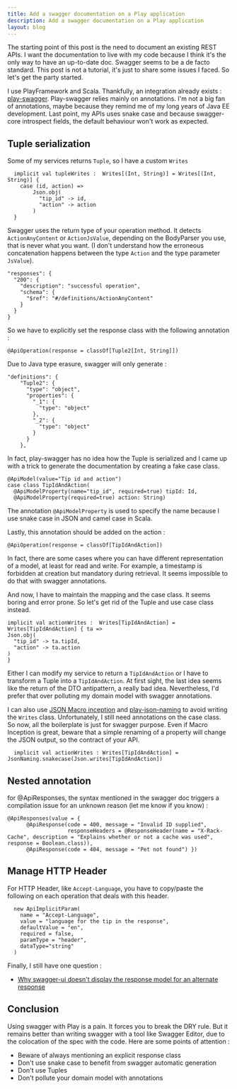 ```yaml
---
title: Add a swagger documentation on a Play application
description: Add a swagger documentation on a Play application
layout: blog
---
```

The starting point of this post is the need to document an existing REST APIs. I want the
documentation to live with my code because I think it's the only way to have an up-to-date doc.
Swagger seems to be a de facto standard. This post is not a tutorial, it's just to share some issues
I faced. So let's get the party started.

I use PlayFramework and Scala. Thankfully, an integration already exists :
[play-swagger](https://github.com/swagger-api/swagger-play). Play-swagger relies mainly on
annotations. I'm not a big fan of annotations, maybe because they remind me of my long years of Java
EE development. Last point, my APIs uses snake case and because swagger-core introspect fields, the
default behaviour won't work as expected.

## Tuple serialization

Some of my services returns `Tuple`, so I have a custom `Writes`

```
  implicit val tupleWrites :  Writes[(Int, String)] = Writes[(Int, String)] {
    case (id, action) =>
        Json.obj(
          "tip_id" -> id,
          "action" -> action
        )
  }
```

Swagger uses the return type of your operation method. It detects `ActionAnyContent` or
`ActionJsValue`, depending on the BodyParser you use, that is never what you want. (I don't
understand how the erroneous concatenation happens between the type `Action` and the type parameter
`JsValue`).

```
"responses": {
  "200": {
    "description": "successful operation",
    "schema": {
      "$ref": "#/definitions/ActionAnyContent"
    }
  }
}
```

So we have to explicitly set the response class with the following annotation :

```
@ApiOperation(response = classOf[Tuple2[Int, String]])
```

Due to Java type erasure, swagger will only generate :

```
"definitions": {
    "Tuple2": {
      "type": "object",
      "properties": {
        "_1": {
          "type": "object"
        },
        "_2": {
          "type": "object"
        }
      }
    },
```

In fact, play-swagger has no idea how the Tuple is serialized and I came up with a trick to generate
the documentation by creating a fake case class.

```
@ApiModel(value="Tip id and action")
case class TipIdAndAction(
  @ApiModelProperty(name="tip_id", required=true) tipId: Id,
  @ApiModelProperty(required=true) action: String)
```

The annotation `@ApiModelProperty` is used to specify the name because I use snake case in JSON and
camel case in Scala.

Lastly, this annotation should be added on the action :

```
@ApiOperation(response = classOf[TipIdAndAction])
```

In fact, there are some cases where you can have different representation of a model, at least for
read and write. For example, a timestamp is forbidden at creation but mandatory during retrieval. It
seems impossible to do that with swagger annotations.

And now, I have to maintain the mapping and the case class. It seems boring and error prone. So
let's get rid of the Tuple and use case class instead.

```
implicit val actionWrites :  Writes[TipIdAndAction] = Writes[TipIdAndAction] { ta =>
Json.obj(
  "tip_id" -> ta.tipId,
  "action" -> ta.action
)
}
```

Either I can modify my service to return a `TipIdAndAction` or I have to transform a Tuple into a
`TipIdAndAction`. At first sight, the last idea seems like the return of the DTO antipattern, a
really bad idea. Nevertheless, I'd prefer that over polluting my domain model with swagger
annotations.

I can also use [JSON Macro
inception](https://playframework.com/documentation/2.4.x/ScalaJsonInception) and
[play-json-naming](https://github.com/tototoshi/play-json-naming) to avoid writing the `Writes`
class. Unfortunately, I still need annotations on the case class. So now, all the boilerplate is
just for swagger purpose. Even if Macro Inception is great, beware that a simple renaming of a
property will change the JSON output, so the contract of your API.

```
  implicit val actionWrites : Writes[TipIdAndAction] = JsonNaming.snakecase(Json.writes[TipIdAndAction])
```

## Nested annotation

for @ApiResponses, the syntax mentioned in the swagger doc triggers a compilation issue for an
unknown reason (let me know if you know) :

```
@ApiResponses(value = { 
      @ApiResponse(code = 400, message = "Invalid ID supplied", 
                   responseHeaders = @ResponseHeader(name = "X-Rack-Cache", description = "Explains whether or not a cache was used", response = Boolean.class)),
      @ApiResponse(code = 404, message = "Pet not found") })
```

## Manage HTTP Header

For HTTP Header, like `Accept-Language`, you have to copy/paste the following on each operation that
deals with this header.

```
  new ApiImplicitParam(
    name = "Accept-Language", 
    value = "language for the tip in the response", 
    defaultValue = "en", 
    required = false, 
    paramType = "header", 
    dataType="string"
  )
```

Finally, I still have one question :

-   [Why swagger-ui doesn't display the response model for an alternate
    response](http://stackoverflow.com/questions/36304732/swagger-ui-doesnt-display-the-response-model-for-a-400)

## Conclusion

Using swagger with Play is a pain. It forces you to break the DRY rule. But it remains better than
writing swagger with a tool like Swagger Editor, due to the colocation of the spec with the code.
Here are some points of attention :

-   Beware of always mentioning an explicit response class
-   Don't use snake case to benefit from swagger automatic generation
-   Don't use Tuples
-   Don't pollute your domain model with annotations

